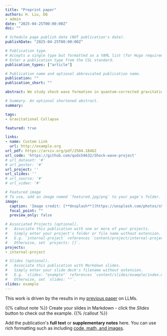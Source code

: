 ```yaml
---
title: "Preprint paper"
authors: H. Liu, DQ
- admin
date: "2025-04-25T00:00:00Z"
doi: ""

# Schedule page publish date (NOT publication's date).
publishDate: "2025-04-25T00:00:00Z"

# Publication type.
# Accepts a single type but formatted as a YAML list (for Hugo requirements).
# Enter a publication type from the CSL standard.
publication_types: ["article"]

# Publication name and optional abbreviated publication name.
publication: ""
publication_short: ""

abstract: We study shock wave formation in quantum-corrected gravitational collapse using a Loop Quantum Gravity-inspired model. By formulating the dynamics in generalized Painlevé–Gullstrand coordinates, we simulate how quantum effects replace classical singularities with weak discontinuities. Our results reveal novel horizon structures, shock behaviors, and curvature jumps that illuminate black hole formation near the Planck scale.

# Summary. An optional shortened abstract.
summary: 

tags:
- Gravitational Collapse

featured: true

links:
- name: Custom Link
  url: http://example.org
url_pdf: https://arxiv.org/pdf/2504.18462
url_code: 'https://github.com/qudx54632/Shock-wave-project'
# url_dataset: '#'
# url_poster: '#'
url_project: ''
url_slides: ''
# url_source: '#'
# url_video: '#'

# Featured image
# To use, add an image named `featured.jpg/png` to your page's folder. 
image:
  caption: 'Image credit: [**Unsplash**](https://unsplash.com/photos/s9CC2SKySJM)'
  focal_point: ""
  preview_only: false

# Associated Projects (optional).
#   Associate this publication with one or more of your projects.
#   Simply enter your project's folder or file name without extension.
#   E.g. `internal-project` references `content/project/internal-project/index.md`.
#   Otherwise, set `projects: []`.
projects:
- internal-project

# Slides (optional).
#   Associate this publication with Markdown slides.
#   Simply enter your slide deck's filename without extension.
#   E.g. `slides: "example"` references `content/slides/example/index.md`.
#   Otherwise, set `slides: ""`.
slides: example
---
```


This work is driven by the results in my [previous paper](/publication/conference-paper/) on LLMs.

{{% callout note %}}
Create your slides in Markdown - click the *Slides* button to check out the example.
{{% /callout %}}

Add the publication's **full text** or **supplementary notes** here. You can use rich formatting such as including [code, math, and images](https://docs.hugoblox.com/content/writing-markdown-latex/).
